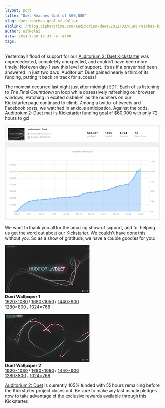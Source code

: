 ```yaml
---
layout: post
title: "Duet Reaches Goal of $60,000"
slug: duet-reaches-goal-of-dollar
oldlink: //blog.cipherprime.com/auditorium-duet/2012/03/duet-reaches-kickstarter-goal-of-60000
author: nikkolai
date: 2012-3-28 13:44:40 -0400
tags: 
---
```


Yesterday’s flood of support for our [Auditorium 2: Duet Kickstarter](http://cpri.me/A2Duet) was unprecedented, completely unexpected, and couldn’t have been more timely! Not even day-1 saw this level of support. It’s as if a prayer had been answered. In just two days, Auditorium Duet gained nearly a third of its funding, putting it back on track for success!

The moment occurred last night just after midnight EDT. Each of us listening to _The Final Countdown_ on loop while obsessively refreshing our browser windows, watching in excited disbelief  as the numbers on our Kickstarter page continued to climb. Among a twitter of tweets and Facebook posts, we watched in anxious anticipation. Against the odds, Auditroium 2: Duet met its Kickstarter funding goal of $60,000 with only 72 hours to go!

![](/img/blog/kickstarter_graph_2012-03-28_565px.png "kickstarter_graph_2012-03-28_565px")

We want to thank you all for the amazing show of support, and for helping us get the word out about our Kickstarter. We couldn’t have done this without you. So as a show of gratitude, we have a couple goodies for you:

![](/img/blog/concept_1_thumbnail_275px.png)  
**Duet Wallpaper 1**  
[1920×1080](http://blog.cipherprime.com/wp-content/uploads/2012/03/concept_1_1920x1080.jpg) / [1680×1050](http://blog.cipherprime.com/wp-content/uploads/2012/03/concept_1_1680x1050.jpg) / [1440×900](http://blog.cipherprime.com/wp-content/uploads/2012/03/concept_1_1440x900.jpg)  
[1280×800](http://blog.cipherprime.com/wp-content/uploads/2012/03/concept_1_1280x800.jpg) / [1024×768](http://blog.cipherprime.com/wp-content/uploads/2012/03/concept_1_1024x768.jpg)

![](/img/blog/concept_2_thumbnail_275px.png)  
**Duet Wallpaper 2**  
[1920×1080](http://blog.cipherprime.com/wp-content/uploads/2012/03/concept_2_1920x1080.jpg) / [1680×1050](http://blog.cipherprime.com/wp-content/uploads/2012/03/concept_2_1680x1050.jpg) / [1440×900](http://blog.cipherprime.com/wp-content/uploads/2012/03/concept_2_1440x900.jpg)  
[1280×800](http://blog.cipherprime.com/wp-content/uploads/2012/03/concept_2_1280x800.jpg) / [1024×768](http://blog.cipherprime.com/wp-content/uploads/2012/03/concept_2_1024x768.jpg)

[Auditorium 2: Duet](http://cpri.me/A2Duet) is currently 105% funded with 55 hours remaining before the Kickstarter project closes out. Be sure to make any last minute pledges now to take advantage of the exclusive rewards available through this Kickstarter.
